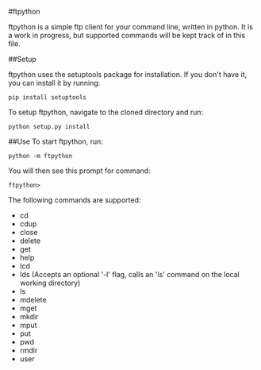 #ftpython

ftpython is a simple ftp client for your command line, written in python. It is a work in progress, but supported commands will be kept track of in this file.

##Setup

ftpython uses the setuptools package for installation. If you don't have it, you can install it by running:

`pip install setuptools`

To setup ftpython, navigate to the cloned directory and run:

`python setup.py install`

##Use
To start ftpython, run:

`python -m ftpython`

You will then see this prompt for command:

`ftpython>`

The following commands are supported:
- cd
- cdup
- close
- delete
- get
- help
- lcd
- lds (Accepts an optional '-l' flag, calls an 'ls' command on the local working directory)
- ls
- mdelete
- mget
- mkdir
- mput
- put
- pwd
- rmdir
- user
